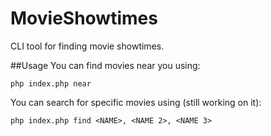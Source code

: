 MovieShowtimes
==============

CLI tool for finding movie showtimes.

##Usage
You can find movies near you using:
```
php index.php near
```
You can search for specific movies using (still working on it):
```
php index.php find <NAME>, <NAME 2>, <NAME 3>
```
